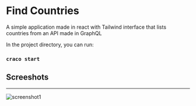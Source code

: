 # Find Countries

A simple application made in react with Tailwind interface that lists countries from an API made in GraphQL

In the project directory, you can run:

### `craco start`

## Screeshots
<hr>
<img alt="screenshot1" src="https://github.com/robenkr/find-countries/blob/master/screenshot/Capture%20d%E2%80%99%C3%A9cran%20(17).png?raw=true" style="max-height: 400px"/>
